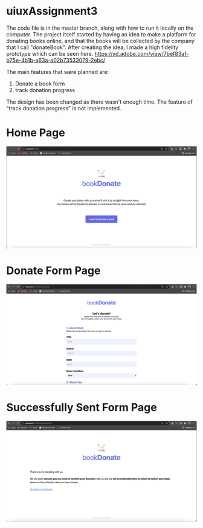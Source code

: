 # uiuxAssignment3
The code file is in the master branch, along with how to run it locally on the computer. The project itself started by having an idea to make a platform for donating books online, and that the books will be collected by the company that I call "donateBook". After creating the idea, I made a high fidelity prototype which can be seen here. https://xd.adobe.com/view/7bef83af-b75e-4b1b-a63a-a02b73533079-2ebc/

The main features that were planned are:
1. Donate a book form
2. track donation progress

The design has been changed as there wasn't enough time. The feature of "track donation progress" is not implemented.
# Home Page
![Screenshot of the website locally of home page](ss.png)
# Donate Form Page
 ![Screenshot of the website locally of form page](ss2.png)
# Successfully Sent Form Page
 ![Screenshot of the website locally of snet form page](ss4.png)



